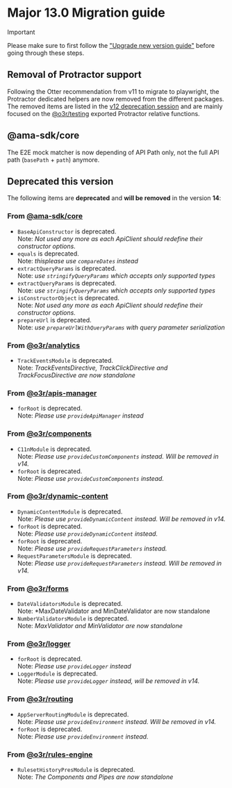 # Major 13.0 Migration guide

> [!IMPORTANT]
> Please make sure to first follow the ["Upgrade new version guide"](https://github.com/AmadeusITGroup/otter/blob/main/docs/core/UPGRADE_NEW_VERSION.md) before going through these steps.

## Removal of Protractor support

Following the Otter recommendation from v11 to migrate to playwright, the Protractor dedicated helpers are now removed from the different packages.\
The removed items are listed in the [v12 deprecation session](./12.0.md#deprecated-this-version) and are mainly focused on the [@o3r/testing](https://npmjs.com/package/@o3r/testing) exported Protractor relative functions.

## @ama-sdk/core

The E2E mock matcher is now depending of API Path only, not the full API path (`basePath` + `path`) anymore.

<!-- generated deprecated - start -->
## Deprecated this version

The following items are **deprecated** and **will be removed** in the version **14**:

### From [@ama-sdk/core](https://npmjs.com/package/@ama-sdk/core)

- `BaseApiConstructor` is deprecated.</br>Note: *Not used any more as each ApiClient should redefine their constructor options.*
- `equals` is deprecated.</br>Note: *thisplease use `compareDates` instead*
- `extractQueryParams` is deprecated.</br>Note: *use `stringifyQueryParams` which accepts only supported types*
- `extractQueryParams` is deprecated.</br>Note: *use `stringifyQueryParams` which accepts only supported types*
- `isConstructorObject` is deprecated.</br>Note: *Not used any more as each ApiClient should redefine their constructor options.*
- `prepareUrl` is deprecated.</br>Note: *use `prepareUrlWithQueryParams` with query parameter serialization*

### From [@o3r/analytics](https://npmjs.com/package/@o3r/analytics)

- `TrackEventsModule` is deprecated.</br>Note: *TrackEventsDirective, TrackClickDirective and TrackFocusDirective are now standalone*

### From [@o3r/apis-manager](https://npmjs.com/package/@o3r/apis-manager)

- `forRoot` is deprecated.</br>Note: *Please use `provideApiManager` instead*

### From [@o3r/components](https://npmjs.com/package/@o3r/components)

- `C11nModule` is deprecated.</br>Note: *Please use `provideCustomComponents` instead. Will be removed in v14.*
- `forRoot` is deprecated.</br>Note: *Please use `provideCustomComponents` instead.*

### From [@o3r/dynamic-content](https://npmjs.com/package/@o3r/dynamic-content)

- `DynamicContentModule` is deprecated.</br>Note: *Please use `provideDynamicContent` instead. Will be removed in v14.*
- `forRoot` is deprecated.</br>Note: *Please use `provideDynamicContent` instead.*
- `forRoot` is deprecated.</br>Note: *Please use `provideRequestParameters` instead.*
- `RequestParametersModule` is deprecated.</br>Note: *Please use `provideRequestParameters` instead. Will be removed in v14.*

### From [@o3r/forms](https://npmjs.com/package/@o3r/forms)

- `DateValidatorsModule` is deprecated.</br>Note: *MaxDateValidator and MinDateValidator are now standalone
- `NumberValidatorsModule` is deprecated.</br>Note: *MaxValidator and MinValidator are now standalone*

### From [@o3r/logger](https://npmjs.com/package/@o3r/logger)

- `forRoot` is deprecated.</br>Note: *Please use `provideLogger` instead*
- `LoggerModule` is deprecated.</br>Note: *Please use `provideLogger` instead, will be removed in v14.*

### From [@o3r/routing](https://npmjs.com/package/@o3r/routing)

- `AppServerRoutingModule` is deprecated.</br>Note: *Please use `provideEnvironment` instead. Will be removed in v14.*
- `forRoot` is deprecated.</br>Note: *Please use `provideEnvironment` instead.*

### From [@o3r/rules-engine](https://npmjs.com/package/@o3r/rules-engine)

- `RulesetHistoryPresModule` is deprecated.</br>Note: *The Components and Pipes are now standalone*
<!-- generated deprecated - end -->
